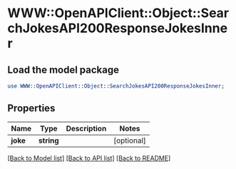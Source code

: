 # WWW::OpenAPIClient::Object::SearchJokesAPI200ResponseJokesInner

## Load the model package
```perl
use WWW::OpenAPIClient::Object::SearchJokesAPI200ResponseJokesInner;
```

## Properties
Name | Type | Description | Notes
------------ | ------------- | ------------- | -------------
**joke** | **string** |  | [optional] 

[[Back to Model list]](../README.md#documentation-for-models) [[Back to API list]](../README.md#documentation-for-api-endpoints) [[Back to README]](../README.md)


